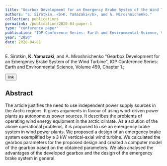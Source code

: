 ```yaml
---
title: "Gearbox Development for an Emergency Brake System of the Wind Turbine"
authors: "E. Sirotkin, <b>K. Yamazaki</b>, and A. Miroshnichenko."
collection: publications
permalink: /publication/2020-04-paper-1
type: "conference paper"
publication: "IOP Conference Series: Earth and Environmental Science, Volume 459, Chapter 1."
year: "2020"
date: 2020-04-01
---
```

 E. Sirotkin, <b>K. Yamazaki</b>, and A. Miroshnichenko "Gearbox Development for an Emergency Brake System of the Wind Turbine", IOP Conference Series: Earth and Environmental Science, Volume 459, Chapter 1.; 

<button class="btn btn-round btn-sm btn-ghost-blue" onclick="location.href='https://iopscience.iop.org/article/10.1088/1755-1315/459/2/022010'">link</button>

## Abstract
The article justifies the need to use independent power supply sources in the Arctic regions. It gives arguments in favour of using wind-driven power plants as autonomous power sources. It describes the problems of operating wind energy equipment in the arctic climate. As a solution of the above operational problems, it is proposed to use an emergency brake system in wind power plants. We proposed a design of an emergency brake system exemplified by a 3 kW vertical-axial wind turbine. We calculated the gearbox parameters for the proposed design and created a computer model of the gearbox based on the obtained parameters. We also analysed the advantages of the developed gearbox and the design of the emergency brake system in general.
